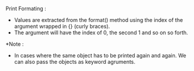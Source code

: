 Print Formating :

* Values are extracted from the format() method using the index of the argument wrapped in {} (curly braces).
* The argument will have the index of 0, the second 1 and so on so forth.

*Note : 

* In cases where the same object has to be printed again and again. We can also pass the objects as keyword agruments.

